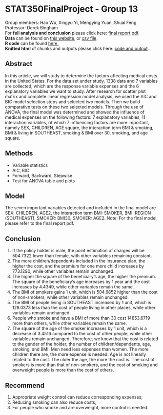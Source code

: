 # STAT350FinalProject - Group 13
Group members: Hao Wu, Xingyu Yi, Mengying Yuan, Shuai Feng  
Professor: Derek Bingham  
For **full analysis and conclusion** please click here:
[final report pdf](https://github.com/hwa95/STAT350FinalProject/blob/main/result_paper.pdf).  
**Data** can be found on [this website](https://www.kaggle.com/mirichoi0218/insurance), or [csv file](https://github.com/hwa95/STAT350FinalProject/blob/main/insurance.csv).  
**R code** can be found [here.](https://github.com/hwa95/STAT350FinalProject/blob/main/code.Rmd)  
**Knitted html** of chunks and outputs please click here:
[code and output](https://github.com/hwa95/STAT350FinalProject/blob/main/code.html).  
## Abstract
In this article, we will study to determine the factors affecting medical costs in the United States. For the data set under study, 1338 data and 7 variables are collected, which are the response variable expenses and the 6 explanatory variables we want to study. After research for scatter plot matrix and complete linear regression model analysis, we used the AIC and BIC model selection steps and selected two models. Then we build comparative tests on these two selected models. Through the use of ANOVA, the final model was determined and showed the influence of medical expenses on the following factors: 7 explanatory variables, 11 interaction variables, of which 7 influencing factors are more important, namely SEX, CHILDREN, AGE square, the interaction term BMI & smoking, BMI & living in SOUTHEAST, smoking & BMI over 30, smoking, and age square.

## Methods
* Variable statistics
* AIC, BIC
* Forward, Backward, Stepwise
* Test for ANOVA table and plots

## Model
The seven important variables detected and included in the final model are SEX, CHILDREN, AGE2, the interaction term BMI: SMOKER, BMI: REGION (SOUTHEAST), SMOKER: BMI30, SMOKER: AGE2. 
Note: For the final model, please refer to the final report pdf.

## Conclusion
1. If the policy holder is male, the point estimation of charges will be 504.7322 lower than female, with other variables remaining constant.
2. The more children/dependents included in the insurance plan, the higher the cost, and the premium for one more child increases by 773.1290, while other variables remain unchanged.
3. The higher the square of the beneficiary’s age, the higher the premium. The square of the beneficiary’s age increases by 1 year and the cost increases by 4.4349, while other variables remain the same.
4. The BMI of smokers gains 1 unit, which is 504.6852 higher than the cost of non-smokers, while other variables remain unchanged.
5. The BMI of people living in SOUTHEAST increased by 1 unit, which is 129.0373 less than the cost of people living in other places, while other variables remain unchanged
6. People who smoke and have a BMI of more than 30 cost 14853.6719 more than others, while other variables remain the same.
7. The square of the age of the smoker increases by 1 unit, which is a decrease of 3.4516 compared to the cost of other people, while other variables remain unchanged.
Therefore, we know that the cost is related to the gender of the holder, the number of children/dependents, age, smoking, and BMI. Men need less expenses than women. The more children there are, the more expense is needed. Age is not linearly related to the cost. The older the age, the more the cost is. The cost of smokers is more than that of non-smokers, and the cost of smoking and overweight people is more than the cost of others.
## Recommend
1. Appropriate weight control can reduce corresponding expenses;
2. Reducing smoking can also reduce costs;
3. For people who smoke and are overweight, more control is needed.
 
